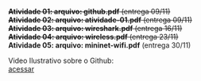 ~~**Atividade 01: arquivo: github.pdf** (entrega 09/11)~~      
~~**Atividade 02: arquivo: atividade-01.pdf** (entrega 09/11)~~      
~~**Atividade 03: arquivo: wireshark.pdf** (entrega 16/11)~~      
~~**Atividade 04: arquivo: wireless.pdf** (entrega 23/11)~~     
**Atividade 05: arquivo: mininet-wifi.pdf** (entrega 30/11)   



Video Ilustrativo sobre o Github:  
[acessar](https://www.youtube.com/watch?v=zg8JcK1dgMI)  

